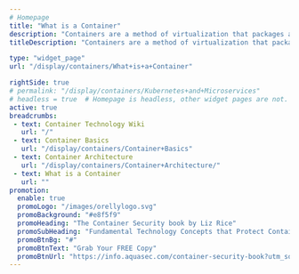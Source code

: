 ```yaml
---
# Homepage
title: "What is a Container"
description: "Containers are a method of virtualization that packages an application's code, configurations, and dependencies into building blocks for consistency, efficiency, productivity, and version control. This page gathers resources about containers, including technical definitions and comparisons."
titleDescription: "Containers are a method of virtualization that packages an application's code, configurations, and dependencies into building blocks for consistency, efficiency, productivity, and version control. This page gathers resources about containers, including technical definitions and comparisons." 

type: "widget_page"
url: "/display/containers/What+is+a+Container" 

rightSide: true 
# permalink: "/display/containers/Kubernetes+and+Microservices"
# headless = true  # Homepage is headless, other widget pages are not.
active: true
breadcrumbs:
 - text: Container Technology Wiki
   url: "/"
 - text: Container Basics
   url: "/display/containers/Container+Basics"
 - text: Container Architecture
   url: "/display/containers/Container+Architecture/"
 - text: What is a Container
   url: ""
promotion:
  enable: true
  promoLogo: "/images/orellylogo.svg"
  promoBackground: "#e8f5f9"
  promoHeading: "The Container Security book by Liz Rice"
  promoSubHeading: "Fundamental Technology Concepts that Protect Containerized Applications"
  promoBtnBg: "#"
  promoBtnText: "Grab Your FREE Copy"
  promoBtnUrl: "https://info.aquasec.com/container-security-book?utm_source=wiki"
---
```


